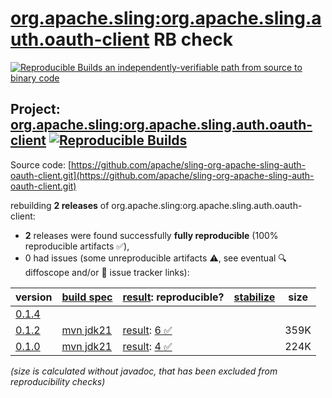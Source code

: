 [org.apache.sling:org.apache.sling.auth.oauth-client](https://central.sonatype.com/artifact/org.apache.sling/org.apache.sling.auth.oauth-client/versions) RB check
=======

[![Reproducible Builds](https://reproducible-builds.org/images/logos/rb.svg) an independently-verifiable path from source to binary code](https://reproducible-builds.org/)

## Project: [org.apache.sling:org.apache.sling.auth.oauth-client](https://central.sonatype.com/artifact/org.apache.sling/org.apache.sling.auth.oauth-client/versions) [![Reproducible Builds](https://img.shields.io/endpoint?url=https://raw.githubusercontent.com/jvm-repo-rebuild/reproducible-central/master/content/org/apache/sling/org.apache.sling.auth.oauth-client/badge.json)](https://github.com/jvm-repo-rebuild/reproducible-central/blob/master/content/org/apache/sling/org.apache.sling.auth.oauth-client/README.md)

Source code: [https://github.com/apache/sling-org-apache-sling-auth-oauth-client.git](https://github.com/apache/sling-org-apache-sling-auth-oauth-client.git)

rebuilding **2 releases** of org.apache.sling:org.apache.sling.auth.oauth-client:
- **2** releases were found successfully **fully reproducible** (100% reproducible artifacts :white_check_mark:),
- 0 had issues (some unreproducible artifacts :warning:, see eventual :mag: diffoscope and/or :memo: issue tracker links):

| version | [build spec](/BUILDSPEC.md) | [result](https://reproducible-builds.org/docs/jvm/): reproducible? | [stabilize](https://github.com/google/oss-rebuild/blob/main/cmd/stabilize/README.md) | size |
| -- | --------- | ------ | ------ | -- |
| [0.1.4](https://central.sonatype.com/artifact/org.apache.sling/org.apache.sling.auth.oauth-client/0.1.4/pom) | | | |
| [0.1.2](https://central.sonatype.com/artifact/org.apache.sling/org.apache.sling.auth.oauth-client/0.1.2/pom) | [mvn jdk21](org.apache.sling.auth.oauth-client-0.1.2.buildspec) | [result](org.apache.sling.auth.oauth-client-0.1.2.buildinfo): [6 :white_check_mark: ](org.apache.sling.auth.oauth-client-0.1.2.buildcompare) | | 359K |
| [0.1.0](https://central.sonatype.com/artifact/org.apache.sling/org.apache.sling.auth.oauth-client/0.1.0/pom) | [mvn jdk21](org.apache.sling.auth.oauth-client-0.1.0.buildspec) | [result](org.apache.sling.auth.oauth-client-0.1.0.buildinfo): [4 :white_check_mark: ](org.apache.sling.auth.oauth-client-0.1.0.buildcompare) | | 224K |

<i>(size is calculated without javadoc, that has been excluded from reproducibility checks)</i>
